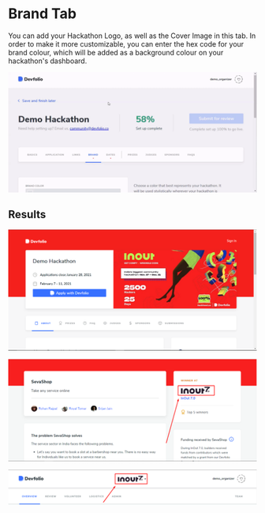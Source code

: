 # Brand Tab

You can add your Hackathon Logo, as well as the Cover Image in this tab. In order to make it more customizable, you can enter the hex code for your brand colour, which will be added as a background colour on your hackathon's dashboard.

![](../.gitbook/assets/brand.gif)

## Results

![Cover Image showcased on your hackathon&apos;s Microsite](../.gitbook/assets/image%20%2812%29.png)

![Hackathon Logo showcased on the project submission page](../.gitbook/assets/image%20%288%29.png)

![Hackathon Logo showcased on your Dashboard](../.gitbook/assets/image%20%2813%29.png)

